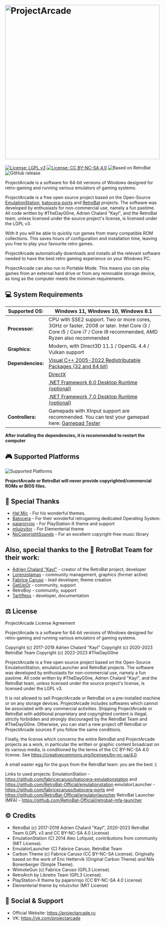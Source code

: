 <h1 align="left">
  <br>
  <a href="https://projectarcade.ru/"><img src="https://raw.githubusercontent.com/TheDayG0ne/ProjectArcade/master/resources/images/projectarcade-github.png" alt="ProjectArcade" width="500"></a>
</h1>

[![License: LGPL v3](https://img.shields.io/badge/License-LGPL_v3-blue.svg)](https://www.gnu.org/licenses/lgpl-3.0)   [![License: CC BY-NC-SA 4.0](https://img.shields.io/badge/License-CC_BY--NC--SA_4.0-lightgrey.svg)](https://creativecommons.org/licenses/by-nc-sa/4.0/)   ![Based on RetroBat](https://img.shields.io/badge/Based%20on-RetroBat-brightgreen)   ![GitHub release](https://img.shields.io/github/v/release/TheDayG0ne/ProjectArcade?display_name=release)

ProjectArcade is a software for 64-bit versions of Windows designed for retro-gaming and running various emulators of gaming systems.

ProjectArcade is a free open source project based on the Open-Source [EmulationStation](https://github.com/fabricecaruso/batocera-emulationstation), [batocera-ports](https://github.com/fabricecaruso/batocera-ports) and [RetroBat](https://github.com/kaylh/Retrobat) projects. The software was developed by enthusiasts for non-commercial use, namely a fun pastime. All code written by #TheDayG0ne, Adrien Chalard "Kayl", and the RetroBat team, unless licensed under the source project's license, is licensed under the LGPL v3.

With it you will be able to quickly run games from many compatible ROM collections. This saves hours of configuration and installation time, leaving you free to play your favourite retro games.

ProjectArcade automatically downloads and installs all the relevant software needed to have the best retro gaming experience on your Windows PC.

ProjectArcade can also run in Portable Mode. This means you can play games from an external hard drive or from any removable storage device, as long as the computer meets the minimum requirements.

## 💻 System Requirements

|**Supported OS:**|Windows 11, Windows 10, Windows 8.1|
|---|---|
|**Processor:**|CPU with SSE2 support. Two or more cores, 3GHz or faster, 2008 or later. Intel Core i3 / Core i5 / Core i7 / Core i9 recommended, AMD Ryzen also recommended|
|**Graphics:**|Modern, with Direct3D 11.1 / OpenGL 4.4 / Vulkan support|
|**Dependencies:**|[Visual C++ 2005-2022 Redistributable Packages (32 and 64 bit)](https://dl.projectarcade.ru/dependencies/vcr/VCRHyb_x86-x64.exe)|
|   |[DirectX](https://dl.projectarcade.ru/dependencies/directx/directx_websetup.exe)|
|   |[.NET Framework 6.0 Desktop Runtime (optional)](https://dl.projectarcade.ru/dependencies/netframework/6.0/netruntime-6.0.14_win64.exe)|
|   |[.NET Framework 7.0 Desktop Runtime (optional)](https://dl.projectarcade.ru/dependencies/netframework/7.0/netruntime-7.0.3_win64.exe)|
|**Controllers:**|Gamepads with XInput support are recommended. You can test your gamepad here: [Gamepad Tester](https://gamepad-tester.com)|

**After installing the dependencies, it is recommended to restart the computer**

## 🎮 Supported Platforms

![Supported Platforms](https://raw.githubusercontent.com/TheDayG0ne/ProjectArcade/master/resources/images/pasystems.png)

**ProjectArcade or RetroBat will never provide copyrighted/commercial ROMs or BIOS files.**

## 💟 Special Thanks

- [Hel Mic](https://github.com/lehcimcramtrebor) - For his wonderful themes.
- [Batocera](https://www.batocera.org) - For their wonderful retrogaming dedicated Operating System.
- [pajarorrojo](https://github.com/pajarorrojo) - For PlayStation-X theme and support
- [mluizvitor](https://github.com/mluizvitor) - For Elementerial theme
- [NoCopyrightSounds](https://ncs.io) - For an excellent copyright-free music library

## Also, special thanks to the 🦇 RetroBat Team for their work:
- [Adrien Chalard "Kayl"](https://github.com/kaylh) - creator of the RetroBat project, developer
- [Lorenzolamas](https://github.com/lorenzolamas) - community management, graphics (former active)
- [Fabrice Caruso](https://github.com/fabricecaruso) - lead developer, theme creation
- [GetUpOr](https://github.com/getupor) - community, support
- RetroBoy - community, support
- [Tartifless](https://github.com/Tartifless) - developer, documentation

## ⚖ License

ProjectArcade License Agreement

ProjectArcade is a software for 64-bit versions of Windows designed for retro-gaming and running various emulators of gaming systems.

Copyright (c) 2017-2019 Adrien Chalard "Kayl"
Copyright (c) 2020-2023 RetroBat Team
Copyright (c) 2022-2023 #TheDayG0ne

ProjectArcade is a free open source project based on the Open-Source EmulationStation, emulatorLauncher and RetroBat projects. The software was developed by enthusiasts for non-commercial use, namely a fun pastime. All code written by #TheDayG0ne, Adrien Chalard "Kayl", and the RetroBat team, unless licensed under the source project's license, is licensed under the LGPL v3.

It is not allowed to sell ProjectArcade or RetroBat on a pre-installed machine or on any storage devices. 
ProjectArcade includes softwares which cannot be associated with any commercial activities.
Shipping ProjectArcade or RetroBat with additional proprietary and copyrighted content is illegal, strictly forbidden and strongly discouraged by the RetroBat Team and #TheDayG0ne.
Otherwise, you can start a new project off RetroBat or ProjectArcade sources if you follow the same conditions.

Finally, the license which concerns the entire RetroBat and ProjectArcade projects as a work, in particular the written or graphic content broadcast on its various media, is conditioned by the terms of the CC BY-NC-SA 4.0 license.
See https://creativecommons.org/licenses/by-nc-sa/4.0.

A small easter egg for the guys from the RetroBat team: you are the best :)

Links to used projects:
EmulationStation - https://github.com/fabricecaruso/batocera-emulationstation and https://github.com/RetroBat-Official/emulationstation
emulatorLauncher - https://github.com/fabricecaruso/batocera-ports and https://github.com/RetroBat-Official/emulatorlauncher
RetroBat Launcher (MFA) - https://github.com/RetroBat-Official/retrobat-mfa-launcher


## © Credits

- RetroBat (c) 2017-2019 Adrien Chalard "Kayl", 2020-2023 RetroBat Team (LGPL v3 and CC BY-NC-SA 4.0 License)
- EmulationStation (C) 2014 Alec Lofquist, contributions from community (MIT License).
- EmulatorLauncher (C) Fabrice Caruso, RetroBat Team
- Carbon Theme (c) Fabrice Caruso (CC BY-NC-SA License). Originally based on the work of Eric Hettervik (Original Carbon Theme) and Nils Bonenberger (Simple Theme).
- WiimoteGun (c) Fabrice Caruso (GPL3 License).
- RetroArch by Libretro Team (GPL3 License).
- PlayStation-X theme by pajarorrojo (CC BY-NC-SA 4.0 License)
- Elementerial theme by mluizvitor (MIT License)

## 💬 Social & Support

- Official Website: https://projectarcade.ru
- VK: https://vk.com/projectarcade
